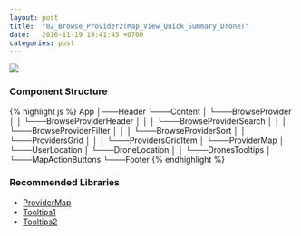 ```yaml
---
layout: post
title:  "02_Browse_Provider2(Map_View_Quick_Summary_Drone)"
date:   2016-11-19 19:41:45 +0700
categories: post
---
```


<img src="{{ site.github.url }}/images/posts/2016-11-19/02_Browse_Provider2(Map_View_Quick_Summary_Drone).jpg">

### Component Structure

{% highlight js %}
App
│───Header
└───Content
│   └───BrowseProvider
│   │   └───BrowseProviderHeader
│   │   │   └───BrowseProviderSearch
│   │   │   └───BrowseProviderFilter
│   │   │   └───BrowseProviderSort
│   │   └───ProvidersGrid
│   │   │   └───ProvidersGridItem
│   └───ProviderMap
│       └───UserLocation
│       └───DroneLocation
│       │   └───DronesTooltips
│       └───MapActionButtons
└───Footer
{% endhighlight %}

### Recommended Libraries

* [ProviderMap](https://github.com/istarkov/google-map-react)
* [Tooltips1](https://github.com/react-component/tooltip)
* [Tooltips2](https://github.com/react-component/tooltip)

